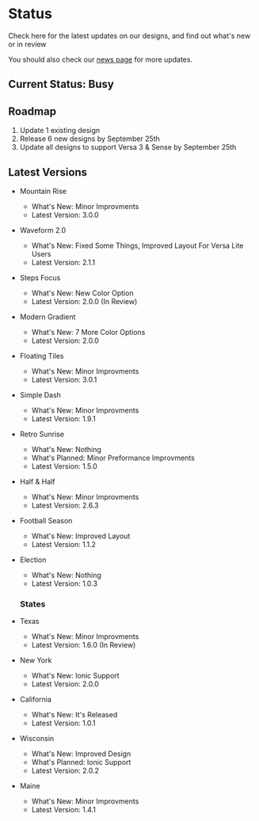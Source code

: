 # Status
Check here for the latest updates on our designs, and find out what's new or in review

You should also check our [news page](https://momentric-9b1d4.web.app/News) for more updates.

## Current Status: Busy

## Roadmap
1. Update 1 existing design
2. Release 6 new designs by September 25th
3. Update all designs to support Versa 3 & Sense by September 25th

## Latest Versions

- Mountain Rise
  - What's New: Minor Improvments
  - Latest Version: 3.0.0
  
- Waveform 2.0
  - What's New: Fixed Some Things, Improved Layout For Versa Lite Users
  - Latest Version: 2.1.1
  
- Steps Focus
  - What's New: New Color Option
  - Latest Version: 2.0.0 (In Review)
  
- Modern Gradient
  - What's New: 7 More Color Options
  - Latest Version: 2.0.0
  
- Floating Tiles
  - What's New: Minor Improvments
  - Latest Version: 3.0.1
  
- Simple Dash
  - What's New: Minor Improvments
  - Latest Version: 1.9.1
  
- Retro Sunrise
  - What's New: Nothing
  - What's Planned: Minor Preformance Improvments
  - Latest Version: 1.5.0
  
- Half & Half
  - What's New: Minor Improvments
  - Latest Version: 2.6.3
  
- Football Season
  - What's New: Improved Layout
  - Latest Version: 1.1.2
  
- Election
  - What's New: Nothing
  - Latest Version: 1.0.3
  
  ### States
  
- Texas
  - What's New: Minor Improvments
  - Latest Version: 1.6.0 (In Review)
  
- New York
  - What's New: Ionic Support
  - Latest Version: 2.0.0
  
- California
  - What's New: It's Released
  - Latest Version: 1.0.1
  
- Wisconsin
  - What's New: Improved Design
  - What's Planned: Ionic Support
  - Latest Version: 2.0.2
  
- Maine
  - What's New: Minor Improvments
  - Latest Version: 1.4.1
